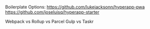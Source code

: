 Boilerplate Options:
  https://github.com/lukejacksonn/hyperapp-pwa
  https://github.com/joseluisq/hyperapp-starter

Webpack vs Rollup vs Parcel
Gulp vs Taskr